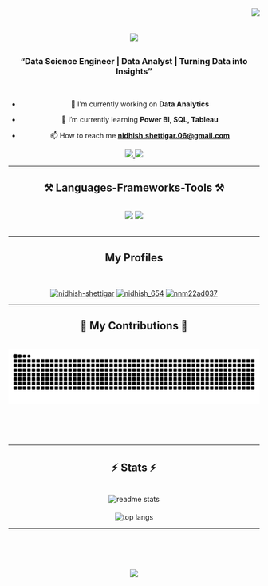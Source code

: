 <img align="right" src="https://visitor-badge.laobi.icu/badge?page_id=nidhish654.nidhish654" />

<h1 align="center">
    <img src="https://readme-typing-svg.demolab.com?font=Righteous&size=35&center=true&vCenter=true&color=F73333&width=500&height=70&duration=4000&lines=Hi+There!+👋;+I'm+Nidhish+Shettigar!;+Welcome+to+my+Github+Profile!" />
</h1>

<h3 align="center">“Data Science Engineer | Data Analyst | Turning Data into Insights”</h3>

<br/>

<div align="center">
 
- 🔭 I’m currently working on **Data Analytics**

- 🌱 I’m currently learning **Power BI, SQL, Tableau**

- 📫 How to reach me **nidhish.shettigar.06@gmail.com**

 </div>
 
<div align="center"> 
  <a href="mailto:nidhish.shettigar.06@gmail.com">
    <img src="https://img.shields.io/badge/Gmail-333333?style=for-the-badge&logo=gmail&logoColor=red" />
  </a>
  <a href="https://linkedin.com/in/nidhish-shettigar" target="_blank">
    <img src="https://img.shields.io/badge/LinkedIn-0077B5?style=for-the-badge&logo=linkedin&logoColor=white" target="_blank" />
  </a>
  <!--<a href="https://nidhish654.github.io" target="_blank">
     <img src="https://img.shields.io/badge/Portfolio-FF5722?style=for-the-badge&logo=todoist&logoColor=white" target="_blank" />-->
  </a>
</div>

<hr/>
 
<h2 align="center">⚒️ Languages-Frameworks-Tools ⚒️</h2>
<br/>
<div align="center">
<img src="https://skillicons.dev/icons?i=svelte,html,tailwind,css,vscode,github,figma,git,r,nodejs,anaconda" />
<img src="https://skillicons.dev/icons?i=python,mysql,c,javascript,ubuntu,pytorch,tensorflow,scikitlearn,sqlite,notion" />
<br>

<br/>
</div>
<hr/>

<h2 align="center"> My Profiles </h2>
<br/>
<p align="center">
<a href="https://linkedin.com/in/nidhish-shettigar" target="blank"><img align="center" src="https://raw.githubusercontent.com/rahuldkjain/github-profile-readme-generator/master/src/images/icons/Social/linked-in-alt.svg" alt="nidhish-shettigar" height="30" width="40" /></a>
<a href="https://instagram.com/nidhish_654" target="blank"><img align="center" src="https://raw.githubusercontent.com/rahuldkjain/github-profile-readme-generator/master/src/images/icons/Social/instagram.svg" alt="nidhish_654" height="30" width="40" /></a>
<a href="https://www.leetcode.com/nnm22ad037" target="blank"><img align="center" src="https://raw.githubusercontent.com/rahuldkjain/github-profile-readme-generator/master/src/images/icons/Social/leet-code.svg" alt="nnm22ad037" height="30" width="40" /></a>
</p>
<hr/>
<div align="center">
  <h2>🐍 My Contributions 🐍</h2>
  <br>
  <img alt="snake eating my contributions" src="https://raw.githubusercontent.com/Swaroop0507/Swaroop0507/output/github-contribution-grid-snake.svg" />
  
  <br/><br/><br/>
</div>

<hr/>

<h2 align="center">⚡ Stats ⚡</h2>
<br>
<div align="center">
  
  <!-- Profile Stats -->
  <img width="390" src="https://github-readme-stats.vercel.app/api?username=nidhish654&count_private=true&show_icons=true&theme=react&rank_icon=github&border_radius=10" alt="readme stats" />
  <br/>
  <br/>
  <!-- Top Languages -->
  <img width="325" align="center" src="https://github-readme-stats.vercel.app/api/top-langs/?username=nidhish654&hide=HTML&langs_count=8&layout=compact&theme=react&border_radius=10&size_weight=0.5&count_weight=0.5&exclude_repo=github-readme-stats" alt="top langs" />
  
  <br/>

</div>

<hr/>
<br/>

<h1 align="center">
    <img src="https://readme-typing-svg.demolab.com?font=Righteous&size=35&center=true&vCenter=true&color=F73333&width=500&height=70&duration=4000&lines=Thank+You+for+Visiting!+😊" />
</h1>
